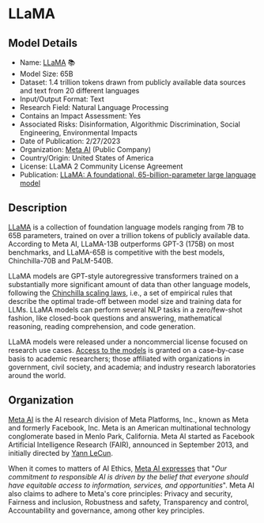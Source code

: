 # LLaMA

## Model Details

- Name: [LLaMA](https://ai.facebook.com/blog/large-language-model-llama-meta-ai/) 📚
- Model Size: 65B
- Dataset: 1.4 trillion tokens drawn from publicly available data sources and text from 20 different languages
- Input/Output Format: Text
- Research Field: Natural Language Processing
- Contains an Impact Assessment: Yes
- Associated Risks: Disinformation, Algorithmic Discrimination, Social Engineering, Environmental Impacts
- Date of Publication: 2/27/2023
- Organization: [Meta AI](https://ai.meta.com/) (Public Company)
- Country/Origin: United States of America
- License: LLaMA 2 Community License Agreement
- Publication: [LLaMA: A foundational, 65-billion-parameter large language model](https://arxiv.org/abs/2302.13971)

## Description

[LLaMA](https://ai.meta.com/blog/large-language-model-llama-meta-ai/) is a collection of foundation language models ranging from 7B to 65B parameters, trained on over a trillion tokens of publicly available data. According to Meta AI, LLaMA-13B outperforms GPT-3 (175B) on most benchmarks, and LLaMA-65B is competitive with the best models, Chinchilla-70B and PaLM-540B.

LLaMA models are GPT-style autoregressive transformers trained on a substantially more significant amount of data than other language models, following the [Chinchilla scaling laws](https://arxiv.org/abs/2203.15556), i.e., a set of empirical rules that describe the optimal trade-off between model size and training data for LLMs. LLaMA models can perform several NLP tasks in a zero/few-shot fashion, like closed-book questions and answering, mathematical reasoning, reading comprehension, and code generation.

LLaMA models were released under a noncommercial license focused on research use cases. [Access to the models](https://docs.google.com/forms/d/e/1FAIpQLSfqNECQnMkycAp2jP4Z9TFX0cGR4uf7b_fBxjY_OjhJILlKGA/viewform) is granted on a case-by-case basis to academic researchers; those affiliated with organizations in government, civil society, and academia; and industry research laboratories around the world.

## Organization

[Meta AI](https://ai.facebook.com/) is the AI research division of Meta Platforms, Inc., known as Meta and formerly Facebook, Inc. Meta is an American multinational technology conglomerate based in Menlo Park, California. Meta AI started as Facebook Artificial Intelligence Research (FAIR), announced in September 2013, and initially directed by [Yann LeCun](https://en.wikipedia.org/wiki/Yann_LeCun "Yann LeCun").  
  
When it comes to matters of AI Ethics, [Meta AI expresses](https://ai.meta.com/about/) that "_Our commitment to responsible AI is driven by the belief that everyone should have equitable access to information, services, and opportunities_". Meta AI also claims to adhere to Meta's core principles: Privacy and security, Fairness and inclusion, Robustness and safety, Transparency and control, Accountability and governance, among other key principles.
